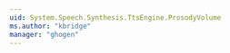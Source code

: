 ```yaml
---
uid: System.Speech.Synthesis.TtsEngine.ProsodyVolume
ms.author: "kbridge"
manager: "ghogen"
---
```

